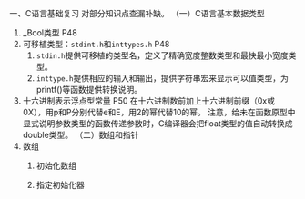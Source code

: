 一、C语言基础复习
对部分知识点查漏补缺。
（一）C语言基本数据类型
1. \_Bool类型 P48
2. 可移植类型：`stdint.h`和`inttypes.h` P48
	1. `stdin.h`提供可移植的类型名，定义了精确宽度整数类型和最快最小宽度类型。
	2. `inttype.h`提供相应的输入和输出，提供字符串宏来显示可以值类型，为printf()等函数提供转换说明。
3. 十六进制表示浮点型常量 P50
在十六进制数前加上十六进制前缀（0x或0X），用p和P分别代替e和E，用2的幂代替10的幂。
注意，给未在函数原型中显式说明参数类型的函数传递参数时，C编译器会把float类型的值自动转换成double类型。
（二）数组和指针
1. 数组
	1. 初始化数组
				
	 1. 指定初始化器